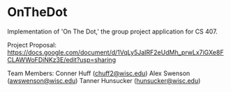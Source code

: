 # OnTheDot
Implementation of 'On The Dot,' the group project application for CS 407.

Project Proposal: https://docs.google.com/document/d/1VqLy5JaIRF2eUdMh_prwLx7iGXe8FCLAWWoFDiNKz3E/edit?usp=sharing

Team Members: 
Conner Huff (chuff2@wisc.edu)
Alex Swenson (awswenson@wisc.edu)
Tanner Hunsucker (hunsucker@wisc.edu)
